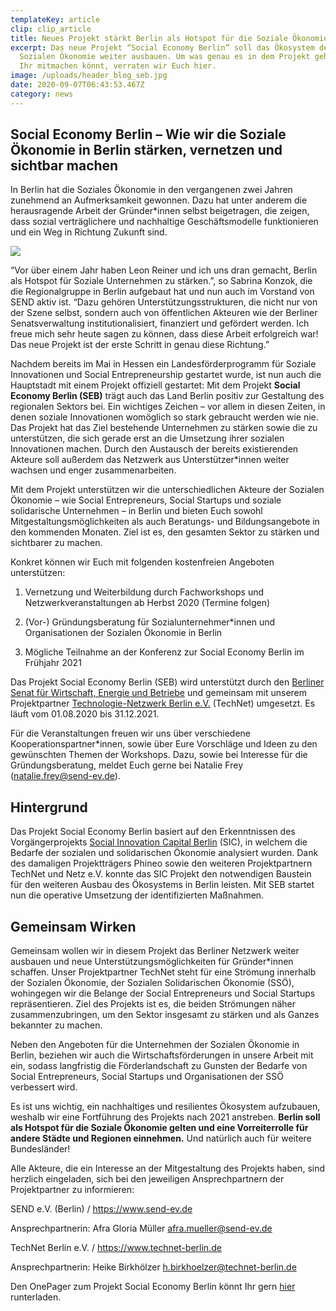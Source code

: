 ```yaml
---
templateKey: article
clip: clip_article
title: Neues Projekt stärkt Berlin als Hotspot für die Soziale Ökonomie!
excerpt: Das neue Projekt “Social Economy Berlin” soll das Ökosystem der
  Sozialen Ökonomie weiter ausbauen. Um was genau es in dem Projekt geht und wie
  Ihr mitmachen könnt, verraten wir Euch hier.
image: /uploads/header_blog_seb.jpg
date: 2020-09-07T06:43:53.467Z
category: news
---
```

## Social Economy Berlin – Wie wir die Soziale Ökonomie in Berlin stärken, vernetzen und sichtbar machen

In Berlin hat die Soziales Ökonomie in den vergangenen zwei Jahren zunehmend an Aufmerksamkeit gewonnen. Dazu hat unter anderem die herausragende Arbeit der Gründer*innen selbst beigetragen, die zeigen, dass sozial verträglichere und nachhaltige Geschäftsmodelle funktionieren und ein Weg in Richtung Zukunft sind.

![](/uploads/img_7556.jpg)

“Vor über einem Jahr haben Leon Reiner und ich uns dran gemacht, Berlin als Hotspot für Soziale Unternehmen zu stärken.”, so Sabrina Konzok, die die Regionalgruppe in Berlin aufgebaut hat und nun auch im Vorstand von SEND aktiv ist. “Dazu gehören Unterstützungsstrukturen, die nicht nur von der Szene selbst, sondern auch von öffentlichen Akteuren wie der Berliner Senatsverwaltung institutionalisiert, finanziert und gefördert werden. Ich freue mich sehr heute sagen zu können, dass diese Arbeit erfolgreich war! Das neue Projekt ist der erste Schritt in genau diese Richtung.”

Nachdem bereits im Mai in Hessen ein Landesförderprogramm für Soziale Innovationen und Social Entrepreneurship gestartet wurde, ist nun auch die Hauptstadt mit einem Projekt offiziell gestartet: Mit dem Projekt **Social Economy Berlin (SEB)** trägt auch das Land Berlin positiv zur Gestaltung des regionalen Sektors bei. Ein wichtiges Zeichen – vor allem in diesen Zeiten, in denen soziale Innovationen womöglich so stark gebraucht werden wie nie. Das Projekt hat das Ziel bestehende Unternehmen zu stärken sowie die zu unterstützen, die sich gerade erst an die Umsetzung ihrer sozialen Innovationen machen. Durch den Austausch der bereits existierenden Akteure soll außerdem das Netzwerk aus Unterstützer*innen weiter wachsen und enger zusammenarbeiten.

Mit dem Projekt unterstützen wir die unterschiedlichen Akteure der Sozialen Ökonomie – wie Social Entrepreneurs, Social Startups und soziale solidarische Unternehmen – in Berlin und bieten Euch sowohl Mitgestaltungsmöglichkeiten als auch Beratungs- und Bildungsangebote in den kommenden Monaten. Ziel ist es, den gesamten Sektor zu stärken und sichtbarer zu machen.

Konkret können wir Euch mit folgenden kostenfreien Angeboten unterstützen:

1. Vernetzung und Weiterbildung durch Fachworkshops und Netzwerkveranstaltungen ab Herbst 2020 (Termine folgen)


2. (Vor-) Gründungsberatung für Sozialunternehmer*innen und Organisationen der Sozialen Ökonomie in Berlin


3. Mögliche Teilnahme an der Konferenz zur Social Economy Berlin im Frühjahr 2021

Das Projekt Social Economy Berlin (SEB) wird unterstützt durch den [Berliner Senat für Wirtschaft, Energie und Betriebe](https://www.berlin.de/sen/wirtschaft/) und gemeinsam mit unserem Projektpartner [Technologie-Netzwerk Berlin e.V.](https://www.technet-berlin.de) (TechNet) umgesetzt. Es läuft vom 01.08.2020 bis 31.12.2021.

Für die Veranstaltungen freuen wir uns über verschiedene Kooperationspartner*innen, sowie über Eure Vorschläge und Ideen zu den gewünschten Themen der Workshops. Dazu, sowie bei Interesse für die Gründungsberatung, meldet Euch gerne bei Natalie Frey ([natalie.frey@send-ev.de](natalie.frey@send-ev.de)).

## Hintergrund

Das Projekt Social Economy Berlin basiert auf den Erkenntnissen des Vorgängerprojekts [Social Innovation Capital Berlin](https://www.send-ev.de/2019-09-17_social-innovation-capital-berlin) (SIC), in welchem die Bedarfe der sozialen und solidarischen Ökonomie analysiert wurden. Dank des damaligen Projektträgers Phineo sowie den weiteren Projektpartnern TechNet und Netz e.V. konnte das SIC Projekt den notwendigen Baustein für den weiteren Ausbau des Ökosystems in Berlin leisten. Mit SEB startet nun die operative Umsetzung der identifizierten Maßnahmen.

## Gemeinsam Wirken

Gemeinsam wollen wir in diesem Projekt das Berliner Netzwerk weiter ausbauen und neue Unterstützungsmöglichkeiten für Gründer*innen schaffen. Unser Projektpartner TechNet steht für eine Strömung innerhalb der Sozialen Ökonomie, der Sozialen Solidarischen Ökonomie (SSÖ), wohingegen wir die Belange der Social Entrepreneurs und Social Startups repräsentieren. Ziel des Projekts ist es, die beiden Strömungen näher zusammenzubringen, um den Sektor insgesamt zu stärken und als Ganzes bekannter zu machen.

Neben den Angeboten für die Unternehmen der Sozialen Ökonomie in Berlin, beziehen wir auch die Wirtschaftsförderungen in unsere Arbeit mit ein, sodass langfristig die Förderlandschaft zu Gunsten der Bedarfe von Social Entrepreneurs, Social Startups und Organisationen der SSÖ verbessert wird.

Es ist uns wichtig, ein nachhaltiges und resilientes Ökosystem aufzubauen, weshalb wir eine Fortführung des Projekts nach 2021 anstreben. **Berlin soll als Hotspot für die Soziale Ökonomie gelten und eine Vorreiterrolle für andere Städte und Regionen einnehmen.** Und natürlich auch für weitere Bundesländer!

Alle Akteure, die ein Interesse an der Mitgestaltung des Projekts haben, sind herzlich eingeladen, sich bei den jeweiligen Ansprechpartnern der Projektpartner zu informieren:

SEND e.V. (Berlin) / <https://www.send-ev.de>

Ansprechpartnerin: Afra Gloria Müller [afra.mueller@send-ev.de](mailto:afra.mueller@send-ev.de)

TechNet Berlin e.V. / <https://www.technet-berlin.de>

Ansprechpartnerin: Heike Birkhölzer [h.birkhoelzer@technet-berlin.de](mailto:h.birkhoelzer@technet-berlin.de)

Den OnePager zum Projekt Social Economy Berlin könnt Ihr gern [hier](https://www.send-ev.de/uploads/onepager_socialeconomyberlin.pdf) runterladen.